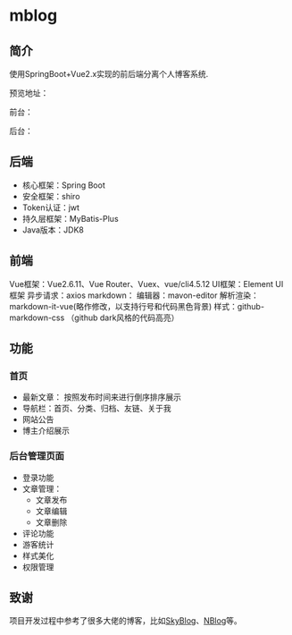 # mblog
## 简介
使用SpringBoot+Vue2.x实现的前后端分离个人博客系统.


预览地址：


前台：


后台：

## 后端
- 核心框架：Spring Boot
- 安全框架：shiro
- Token认证：jwt
- 持久层框架：MyBatis-Plus
- Java版本：JDK8


## 前端

Vue框架：Vue2.6.11、Vue Router、Vuex、vue/cli4.5.12
UI框架：Element UI框架
异步请求：axios
markdown：
编辑器：mavon-editor
解析渲染：markdown-it-vue(略作修改，以支持行号和代码黑色背景)
样式：github-markdown-css （github dark风格的代码高亮）

## 功能
### 首页
- 最新文章： 按照发布时间来进行倒序排序展示
- 导航栏：首页、分类、归档、友链、关于我
- 网站公告
- 博主介绍展示

### 后台管理页面
- 登录功能
- 文章管理：
    - 文章发布
    - 文章编辑
    - 文章删除
- 评论功能
- 游客统计
- 样式美化
- 权限管理


## 致谢
项目开发过程中参考了很多大佬的博客，比如[SkyBlog](https://github.com/yubifeng/SkyBlog)、[NBlog](https://github.com/Naccl/NBlog)等。


